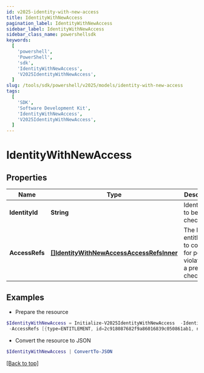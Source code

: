 ```yaml
---
id: v2025-identity-with-new-access
title: IdentityWithNewAccess
pagination_label: IdentityWithNewAccess
sidebar_label: IdentityWithNewAccess
sidebar_class_name: powershellsdk
keywords:
  [
    'powershell',
    'PowerShell',
    'sdk',
    'IdentityWithNewAccess',
    'V2025IdentityWithNewAccess',
  ]
slug: /tools/sdk/powershell/v2025/models/identity-with-new-access
tags:
  [
    'SDK',
    'Software Development Kit',
    'IdentityWithNewAccess',
    'V2025IdentityWithNewAccess',
  ]
---
```


# IdentityWithNewAccess

## Properties

| Name | Type | Description | Notes |
| --- | --- | --- | --- |
| **IdentityId** | **String** | Identity id to be checked. | [required] |
| **AccessRefs** | [**[]IdentityWithNewAccessAccessRefsInner**](identity-with-new-access-access-refs-inner) | The list of entitlements to consider for possible violations in a preventive check. | [required] |

## Examples

- Prepare the resource

```powershell
$IdentityWithNewAccess = Initialize-V2025IdentityWithNewAccess  -IdentityId 2c91808568c529c60168cca6f90c1313 `
 -AccessRefs [{type=ENTITLEMENT, id=2c918087682f9a86016839c050861ab1, name=CN=Information Access,OU=test,OU=test-service,DC=TestAD,DC=local}, {type=ENTITLEMENT, id=2c918087682f9a86016839c0509c1ab2, name=CN=Information Technology,OU=test,OU=test-service,DC=TestAD,DC=local}]
```

- Convert the resource to JSON

```powershell
$IdentityWithNewAccess | ConvertTo-JSON
```

[[Back to top]](#)
